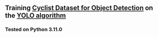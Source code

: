## Training [Cyclist Dataset for Object Detection](https://www.kaggle.com/datasets/semiemptyglass/cyclist-dataset) on the [YOLO algorithm](https://docs.ultralytics.com/quickstart/)

### Tested on Python 3.11.0
